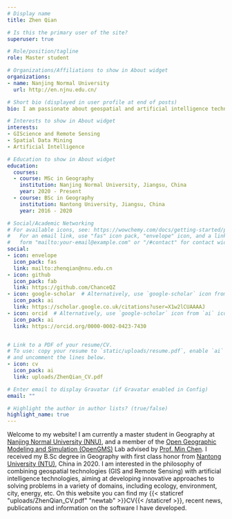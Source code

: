 ```yaml
---
# Display name
title: Zhen Qian

# Is this the primary user of the site?
superuser: true

# Role/position/tagline
role: Master student

# Organizations/Affiliations to show in About widget
organizations:
- name: Nanjing Normal University
  url: http://en.njnu.edu.cn/

# Short bio (displayed in user profile at end of posts)
bio: I am passionate about geospatial and artificial intelligence technologies and aim to use them to solve various interdisciplinary problems.

# Interests to show in About widget
interests:
- GIScience and Remote Sensing
- Spatial Data Mining
- Artificial Intelligence

# Education to show in About widget
education:
  courses:
  - course: MSc in Geography
    institution: Nanjing Normal University, Jiangsu, China
    year: 2020 - Present
  - course: BSc in Geography
    institution: Nantong University, Jiangsu, China
    year: 2016 - 2020

# Social/Academic Networking
# For available icons, see: https://wowchemy.com/docs/getting-started/page-builder/#icons
#   For an email link, use "fas" icon pack, "envelope" icon, and a link in the
#   form "mailto:your-email@example.com" or "/#contact" for contact widget.
social:
- icon: envelope
  icon_pack: fas
  link: mailto:zhenqian@nnu.edu.cn
- icon: github
  icon_pack: fab
  link: https://github.com/ChanceQZ
- icon: google-scholar  # Alternatively, use `google-scholar` icon from `ai` icon pack
  icon_pack: ai
  link: https://scholar.google.co.uk/citations?user=X1w2lCUAAAAJ
- icon: orcid  # Alternatively, use `google-scholar` icon from `ai` icon pack
  icon_pack: ai
  link: https://orcid.org/0000-0002-0423-7430


# Link to a PDF of your resume/CV.
# To use: copy your resume to `static/uploads/resume.pdf`, enable `ai` icons in `params.toml`, 
# and uncomment the lines below.
- icon: cv
  icon_pack: ai
  link: uploads/ZhenQian_CV.pdf

# Enter email to display Gravatar (if Gravatar enabled in Config)
email: ""

# Highlight the author in author lists? (true/false)
highlight_name: true
---
```


Welcome to my website! I am currently a master student in Geography at [Nanjing Normal University (NNU)](http://en.njnu.edu.cn/), and a member of the [Open Geographic Modeling and Simulation (OpenGMS)](https://geomodeling.njnu.edu.cn/) Lab advised by [Prof. Min Chen](http://schools.njnu.edu.cn/geog/person/min-chen). I received my B.Sc degree in Geography with first class honor from [Nantong University (NTU)](https://en.ntu.edu.cn/), China in 2020. I am interested in the philosophy of combining geospatial technologies (GIS and Remote Sensing) with artificial intelligence technologies, aiming at developing innovative approaches to solving problems in a variety of domains, including ecology, environment, city, energy, etc. On this website you can find my {{< staticref "uploads/ZhenQian_CV.pdf" "newtab" >}}CV{{< /staticref >}}, recent news, publications and information on the software I have developed.

